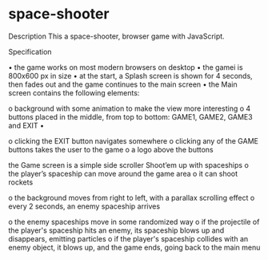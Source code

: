 # space-shooter

Description
This a space-shooter, browser game with JavaScript.

Specification

• the game works on most modern browsers on desktop
• the gamei is 800x600 px in size
• at the start, a Splash screen is shown for 4 seconds, then fades out and the game continues
to the main screen
•
the Main screen contains the following elements:

o background with some animation to make the view more interesting
o 4 buttons placed in the middle, from top to bottom:
GAME1, GAME2, GAME3 and EXIT
•

o clicking the EXIT button navigates somewhere
o clicking any of the GAME buttons takes the user to the game
o a logo above the buttons

the Game screen is a simple side scroller Shoot’em up with spaceships
o the player’s spaceship can move around the game area
o it can shoot rockets

o the background moves from right to left, with a parallax scrolling effect
o every 2 seconds, an enemy spaceship arrives

o the enemy spaceships move in some randomized way
o if the projectile of the player's spaceship hits an enemy, its spaceship blows up and
disappears, emitting particles
o
if the player's spaceship collides with an enemy object, it blows up, and the game
ends, going back to the main menu
